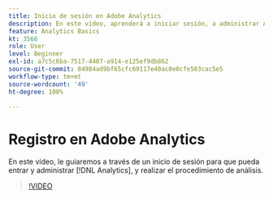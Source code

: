 ```yaml
---
title: Inicio de sesión en Adobe Analytics
description: En este vídeo, aprenderá a iniciar sesión, a administrar Analytics y a comenzar a efectuar el análisis.
feature: Analytics Basics
kt: 3566
role: User
level: Beginner
exl-id: a7c5c6ba-7517-4407-a914-e125ef9db862
source-git-commit: 84984ad9bf65cfc69117e40ac0e0cfe503cac5e5
workflow-type: tm+mt
source-wordcount: '49'
ht-degree: 100%

---
```


# Registro en Adobe Analytics

En este vídeo, le guiaremos a través de un inicio de sesión para que pueda entrar y administrar [!DNL Analytics], y realizar el procedimiento de análisis.

>[!VIDEO](https://video.tv.adobe.com/v/28771/?quality=12&learn=on)
